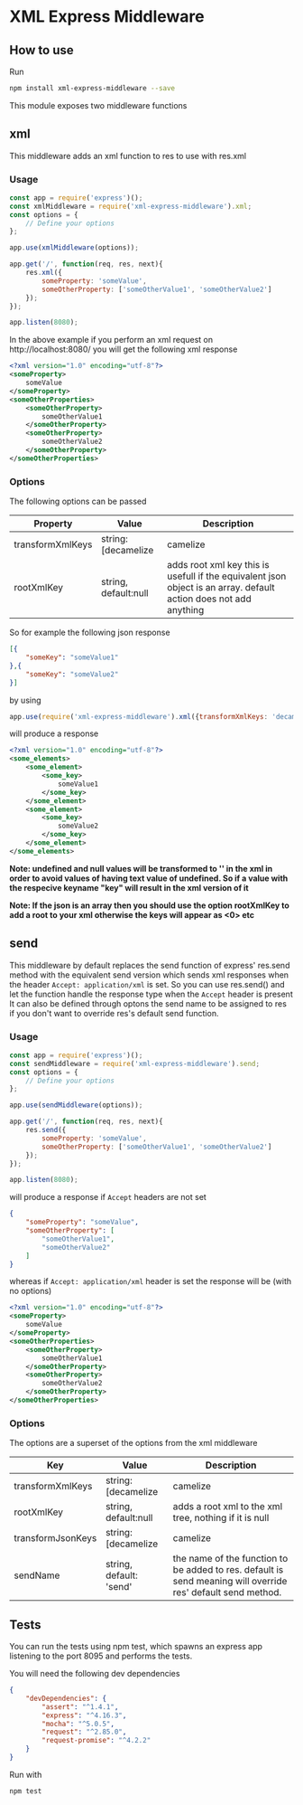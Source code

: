 # XML Express Middleware

## How to use
Run
```bash
npm install xml-express-middleware --save
```

This module exposes two middleware functions

## xml
This middleware adds an xml function to res to use with res.xml

### Usage
```javascript
const app = require('express')();
const xmlMiddleware = require('xml-express-middleware').xml;
const options = {
    // Define your options
};

app.use(xmlMiddleware(options));

app.get('/', function(req, res, next){
    res.xml({
        someProperty: 'someValue',
        someOtherProperty: ['someOtherValue1', 'someOtherValue2']
    });
});

app.listen(8080);
```

In the above example if you perform an xml request on http://localhost:8080/ you will get the following xml response
```xml
<?xml version="1.0" encoding="utf-8"?>
<someProperty>
    someValue
</someProperty>
<someOtherProperties>
    <someOtherProperty>
        someOtherValue1
    </someOtherProperty>
    <someOtherProperty>
        someOtherValue2
    </someOtherProperty>
</someOtherProperties>
```

### Options
The following options can be passed

Property | Value | Description
--- | --- | ---
transformXmlKeys | string:[decamelize|camelize|none], default:'none' | transform the xml keys 
rootXmlKey | string, default:null | adds root xml key this is usefull if the equivalent json object is an array. default action does not add anything

So for example the following json response
```json
[{
    "someKey": "someValue1"
},{
    "someKey": "someValue2"
}]
```
by using
```javascript
app.use(require('xml-express-middleware').xml({transformXmlKeys: 'decamelize', rootXmlKey: 'someElement'}))
```
will produce a response
```xml
<?xml version="1.0" encoding="utf-8"?>
<some_elements>
    <some_element>
        <some_key>
            someValue1
        </some_key>
    </some_element>
    <some_element>
        <some_key>
            someValue2
        </some_key>
    </some_element>
</some_elements>
```

**Note: undefined and null values will be transformed to '' in the xml in order to avoid values of having text value of undefined. So if a value with the respecive keyname "key" will result in the <key/> xml version of it**

**Note: If the json is an array then you should use the option rootXmlKey to add a root to your xml otherwise the keys will appear as <0> etc**

## send
This middleware by default replaces the send function of express' res.send method with the equivalent send version which sends xml responses
when the header `Accept: application/xml` is set. So you can use res.send() and let the function handle the response type when the `Accept` header is present
It can also be defined through optons the send name to be assigned to res if you don't want to override res's default send function.

### Usage
```javascript
const app = require('express')();
const sendMiddleware = require('xml-express-middleware').send;
const options = {
    // Define your options
};

app.use(sendMiddleware(options));

app.get('/', function(req, res, next){
    res.send({
        someProperty: 'someValue',
        someOtherProperty: ['someOtherValue1', 'someOtherValue2']
    });
});

app.listen(8080);
```
will produce a response if `Accept` headers are not set
```json
{
    "someProperty": "someValue",
    "someOtherProperty": [
        "someOtherValue1",
        "someOtherValue2"
    ]
}
```

whereas if `Accept: application/xml` header is set the response will be (with no options)
```xml
<?xml version="1.0" encoding="utf-8"?>
<someProperty>
    someValue
</someProperty>
<someOtherProperties>
    <someOtherProperty>
        someOtherValue1
    </someOtherProperty>
    <someOtherProperty>
        someOtherValue2
    </someOtherProperty>
</someOtherProperties>
```

### Options
The options are a superset of the options from the xml middleware

Key | Value | Description
--- | --- | ---
transformXmlKeys | string:[decamelize|camelize|none], default:'none' | transform the xml keys
rootXmlKey | string, default:null | adds a root xml to the xml tree, nothing if it is null
transformJsonKeys | string:[decamelize|camelize|none], default:'none' | transform the json properties
sendName | string, default: 'send' | the name of the function to be added to res. default is send meaning will override res' default send method.

## Tests
You can run the tests using npm test, which spawns an express app listening to the port 8095 and performs the tests.

You will need the following dev dependencies
```json
{
    "devDependencies": {
        "assert": "^1.4.1",
        "express": "^4.16.3",
        "mocha": "^5.0.5",
        "request": "^2.85.0",
        "request-promise": "^4.2.2"
    }
}
```
Run with
```bash
npm test
```
